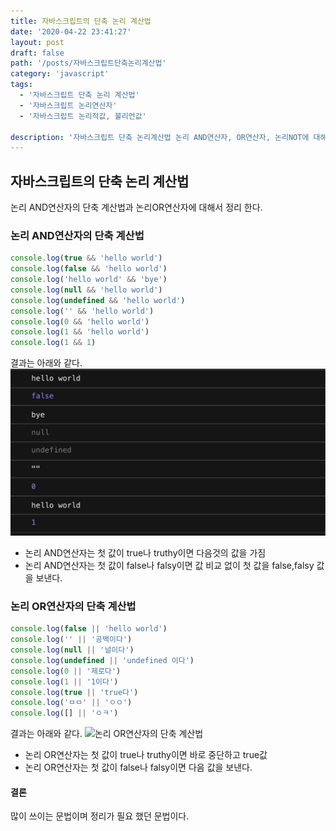 ```yaml
---
title: 자바스크립트의 단축 논리 계산법
date: '2020-04-22 23:41:27'
layout: post
draft: false
path: '/posts/자바스크립트단축논리계산법'
category: 'javascript'
tags:
  - '자바스크립트 단축 논리 계산법'
  - '자바스크립트 논리연산자'
  - '자바스크립트 논리적값, 불리언값'

description: '자바스크립트 단축 논리계산법 논리 AND연산자, OR연산자, 논리NOT에 대해서 정리 합니다.'
---
```


## 자바스크립트의 단축 논리 계산법

논리 AND연산자의 단축 계산법과 논리OR연산자에 대해서 정리 한다.

### 논리 AND연산자의 단축 계산법

```javascript
console.log(true && 'hello world')
console.log(false && 'hello world')
console.log('hello world' && 'bye')
console.log(null && 'hello world')
console.log(undefined && 'hello world')
console.log('' && 'hello world')
console.log(0 && 'hello world')
console.log(1 && 'hello world')
console.log(1 && 1)
```

결과는 아래와 같다.
![논리 AND연산자의 단축 계산법](./자바스크립트논리연산자결과.png)

- 논리 AND연산자는 첫 값이 true나 truthy이면 다음것의 값을 가짐
- 논리 AND연산자는 첫 값이 false나 falsy이면 값 비교 없이 첫 값을 false,falsy 값을 보낸다.

### 논리 OR연산자의 단축 계산법

```javascript
console.log(false || 'hello world')
console.log('' || '공백이다')
console.log(null || '널이다')
console.log(undefined || 'undefined 이다')
console.log(0 || '제로다')
console.log(1 || '1이다')
console.log(true || 'true다')
console.log('ㅁㅁ' || 'ㅇㅇ')
console.log([] || 'ㅇㅋ')
```

결과는 아래와 같다.
![논리 OR연산자의 단축 계산법](./자바스크립트논리연산자결과2.png)

- 논리 OR연산자는 첫 값이 true나 truthy이면 바로 중단하고 true값
- 논리 OR연산자는 첫 값이 false나 falsy이면 다음 값을 보낸다.

#### 결론

많이 쓰이는 문법이며 정리가 필요 했던 문법이다.
